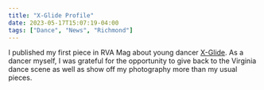 ```yaml
---
title: "X-Glide Profile"
date: 2023-05-17T15:07:19-04:00
tags: ["Dance", "News", "Richmond"]
---
```


I published my first piece in RVA Mag about young dancer [X-Glide](https://rvamag.com/art/dancetheatre/x-glides-mission-is-putting-virginia-street-dance-on-the-map.html). As a dancer myself, I was grateful for the opportunity to give back to the Virginia dance scene as well as show off my photography more than my usual pieces.